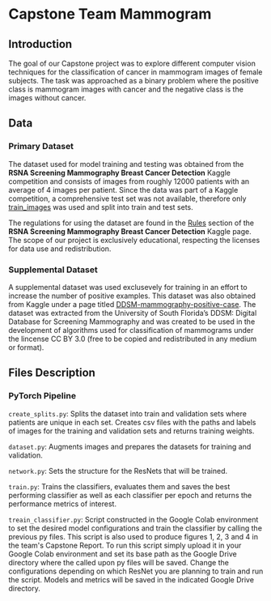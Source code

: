 # Capstone Team Mammogram

## Introduction

The goal of our Capstone project was to explore different computer vision techniques for the classification of cancer in mammogram images of female subjects. The task was approached as a binary problem where the positive class is mammogram images with cancer and the negative class is the images without cancer. 

## Data

### Primary Dataset

The dataset used for model training and testing was obtained from the **RSNA Screening Mammography Breast Cancer Detection** Kaggle competition and consists of images from roughly 12000 patients with an average of 4 images per patient. Since the data was part of a Kaggle competition, a comprehensive test set was not available, therefore only [train_images](https://www.kaggle.com/competitions/rsna-breast-cancer-detection/data?select=train_images) was used and split into train and test sets.


The regulations for using the dataset are found in the [Rules](https://www.kaggle.com/competitions/rsna-breast-cancer-detection/rules) section of the **RSNA Screening Mammography Breast Cancer Detection** Kaggle page. The scope of our project is exclusively educational, respecting the licenses for data use and redistribution.

### Supplemental Dataset

A supplemental dataset was used exclusevely for training in an effort to increase the number of positive examples. This dataset was also obtained from Kaggle under a page titled [DDSM-mammography-positive-case](https://www.kaggle.com/datasets/pourchot/ddsm-mammography-positive-case). The dataset was extracted from the University of South Florida’s DDSM: Digital Database for Screening Mammography and was created to be used in the development of algorithms used for classification of mammograms under the lincense CC BY 3.0 (free to be copied and redistributed in any medium or format).

## Files Description

### PyTorch Pipeline

`create_splits.py`: Splits the dataset into train and validation sets where patients are unique in each set. Creates csv files with the paths and labels of images for the training and validation sets and returns training weights.


`dataset.py`: Augments images and prepares the datasets for training and validation.


`network.py`: Sets the structure for the ResNets that will be trained. 


`train.py`: Trains the classifiers, evaluates them and saves the best performing classifier as well as each classifier per epoch and returns the performance metrics of interest. 


`treain_classifier.py`: Script constructed in the Google Colab environment to set the desired model configurations and train the classifier by calling the previous py files. This script is also used to produce figures 1, 2, 3 and 4 in the team's Capstone Report. To run this script simply upload it in your Google Colab environment and set its base path as the Google Drive directory where the called upon py files will be saved. Change the configurations depending on which ResNet you are planning to train and run the script. Models and metrics will be saved in the indicated Google Drive directory. 

